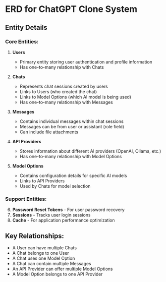 # ERD for ChatGPT Clone System

## Entity Details

### Core Entities:

1. **Users**
   - Primary entity storing user authentication and profile information
   - Has one-to-many relationship with Chats

2. **Chats**
   - Represents chat sessions created by users
   - Links to Users (who created the chat)
   - Links to Model Options (which AI model is being used)
   - Has one-to-many relationship with Messages

3. **Messages**
   - Contains individual messages within chat sessions
   - Messages can be from user or assistant (role field)
   - Can include file attachments

4. **API Providers**
   - Stores information about different AI providers (OpenAI, Ollama, etc.)
   - Has one-to-many relationship with Model Options

5. **Model Options**
   - Contains configuration details for specific AI models
   - Links to API Providers
   - Used by Chats for model selection

### Support Entities:

6. **Password Reset Tokens** - For user password recovery
7. **Sessions** - Tracks user login sessions
8. **Cache** - For application performance optimization


## Key Relationships:

- A User can have multiple Chats
- A Chat belongs to one User
- A Chat uses one Model Option
- A Chat can contain multiple Messages
- An API Provider can offer multiple Model Options
- A Model Option belongs to one API Provider

